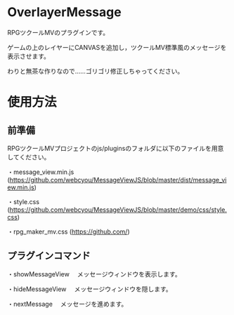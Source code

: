# OverlayerMessage 
RPGツクールMVのプラグインです。

ゲームの上のレイヤーにCANVASを追加し，ツクールMV標準風のメッセージを表示させます。

わりと無茶な作りなので……ゴリゴリ修正しちゃってください。

# 使用方法
## 前準備
RPGツクールMVプロジェクトのjs/pluginsのフォルダに以下のファイルを用意してください。

・message_view.min.js (https://github.com/webcyou/MessageViewJS/blob/master/dist/message_view.min.js)

・style.css (https://github.com/webcyou/MessageViewJS/blob/master/demo/css/style.css)

・rpg_maker_mv.css (https://github.com/)

## プラグインコマンド
・showMessageView
　メッセージウィンドウを表示します。

・hideMessageView
　メッセージウィンドウを隠します。

・nextMessage
　メッセージを進めます。
